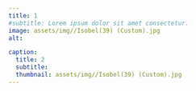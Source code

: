 ```yaml
---
title: 1
#subtitle: Lorem ipsum dolor sit amet consectetur.
image: assets/img//Isobel(39) (Custom).jpg
alt: 

caption:
  title: 2
  subtitle: 
  thumbnail: assets/img//Isobel(39) (Custom).jpg
---
```


